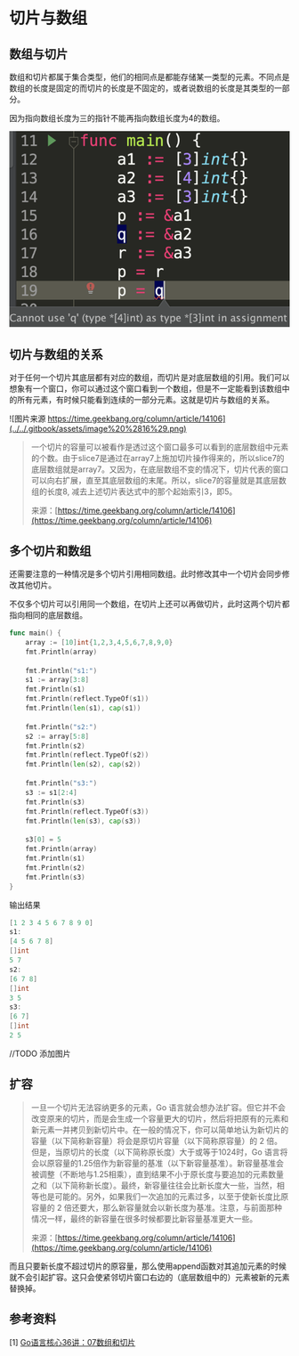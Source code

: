 # 切片与数组

## 数组与切片

数组和切片都属于集合类型，他们的相同点是都能存储某一类型的元素。不同点是数组的长度是固定的而切片的长度是不固定的，或者说数组的长度是其类型的一部分。

因为指向数组长度为三的指针不能再指向数组长度为4的数组。

![](../../.gitbook/assets/image%20%2815%29.png)

## 切片与数组的关系

对于任何一个切片其底层都有对应的数组，而切片是对底层数组的引用。我们可以想象有一个窗口，你可以通过这个窗口看到一个数组，但是不一定能看到该数组中的所有元素，有时候只能看到连续的一部分元素。这就是切片与数组的关系。

![&#x56FE;&#x7247;&#x6765;&#x6E90; https://time.geekbang.org/column/article/14106](../../.gitbook/assets/image%20%2816%29.png)

> 一个切片的容量可以被看作是透过这个窗口最多可以看到的底层数组中元素的个数。由于slice7是通过在array7上施加切片操作得来的，所以slice7的底层数组就是array7。又因为，在底层数组不变的情况下，切片代表的窗口可以向右扩展，直至其底层数组的末尾。所以，slice7的容量就是其底层数组的长度8, 减去上述切片表达式中的那个起始索引3，即5。
>
> 来源：[https://time.geekbang.org/column/article/14106](https://time.geekbang.org/column/article/14106)

## 多个切片和数组

还需要注意的一种情况是多个切片引用相同数组。此时修改其中一个切片会同步修改其他切片。

不仅多个切片可以引用同一个数组，在切片上还可以再做切片，此时这两个切片都指向相同的底层数组。

```go
func main() {
	array := [10]int{1,2,3,4,5,6,7,8,9,0}
	fmt.Println(array)

	fmt.Println("s1:")
	s1 := array[3:8]
	fmt.Println(s1)
	fmt.Println(reflect.TypeOf(s1))
	fmt.Println(len(s1), cap(s1))

	fmt.Println("s2:")
	s2 := array[5:8]
	fmt.Println(s2)
	fmt.Println(reflect.TypeOf(s2))
	fmt.Println(len(s2), cap(s2))

	fmt.Println("s3:")
	s3 := s1[2:4]
	fmt.Println(s3)
	fmt.Println(reflect.TypeOf(s3))
	fmt.Println(len(s3), cap(s3))
	
	s3[0] = 5
	fmt.Println(array)
	fmt.Println(s1)
	fmt.Println(s2)
	fmt.Println(s3)
}
```

输出结果

```go
[1 2 3 4 5 6 7 8 9 0]
s1:
[4 5 6 7 8]
[]int
5 7
s2:
[6 7 8]
[]int
3 5
s3:
[6 7]
[]int
2 5
```

//TODO 添加图片

## 扩容

> 一旦一个切片无法容纳更多的元素，Go 语言就会想办法扩容。但它并不会改变原来的切片，而是会生成一个容量更大的切片，然后将把原有的元素和新元素一并拷贝到新切片中。在一般的情况下，你可以简单地认为新切片的容量（以下简称新容量）将会是原切片容量（以下简称原容量）的 2 倍。但是，当原切片的长度（以下简称原长度）大于或等于1024时，Go 语言将会以原容量的1.25倍作为新容量的基准（以下新容量基准）。新容量基准会被调整（不断地与1.25相乘），直到结果不小于原长度与要追加的元素数量之和（以下简称新长度）。最终，新容量往往会比新长度大一些，当然，相等也是可能的。另外，如果我们一次追加的元素过多，以至于使新长度比原容量的 2 倍还要大，那么新容量就会以新长度为基准。注意，与前面那种情况一样，最终的新容量在很多时候都要比新容量基准更大一些。
>
> 来源：[https://time.geekbang.org/column/article/14106](https://time.geekbang.org/column/article/14106)

而且只要新长度不超过切片的原容量，那么使用append函数对其追加元素的时候就不会引起扩容。这只会使紧邻切片窗口右边的（底层数组中的）元素被新的元素替换掉。

## 参考资料

\[1\] [Go语言核心36讲：07数组和切片](https://time.geekbang.org/column/article/14106)






